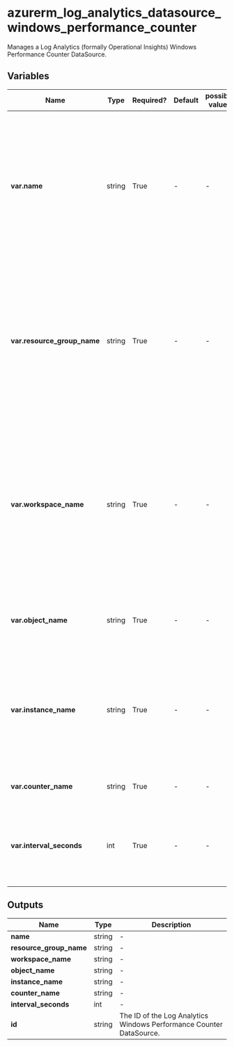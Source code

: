 # azurerm_log_analytics_datasource_windows_performance_counter

Manages a Log Analytics (formally Operational Insights) Windows Performance Counter DataSource.

## Variables

| Name | Type | Required? | Default  | possible values | Description |
| ---- | ---- | --------- | -------- | ----------- | ----------- |
| **var.name** | string | True | -  |  -  | The Name which should be used for this Log Analytics Windows Performance Counter DataSource. Changing this forces a new Log Analytics Windows Performance Counter DataSource to be created. | 
| **var.resource_group_name** | string | True | -  |  -  | The name of the Resource Group where the Log Analytics Windows Performance Counter DataSource should exist. Changing this forces a new Log Analytics Windows Performance Counter DataSource to be created. | 
| **var.workspace_name** | string | True | -  |  -  | The name of the Log Analytics Workspace where the Log Analytics Windows Performance Counter DataSource should exist. Changing this forces a new Log Analytics Windows Performance Counter DataSource to be created. | 
| **var.object_name** | string | True | -  |  -  | The object name of the Log Analytics Windows Performance Counter DataSource. | 
| **var.instance_name** | string | True | -  |  -  | The name of the virtual machine instance to which the Windows Performance Counter DataSource be applied. Specify a `*` will apply to all instances. | 
| **var.counter_name** | string | True | -  |  -  | The friendly name of the performance counter. | 
| **var.interval_seconds** | int | True | -  |  -  | The time of sample interval in seconds. Supports values between 10 and 2147483647. | 



## Outputs

| Name | Type | Description |
| ---- | ---- | --------- | 
| **name** | string  | - | 
| **resource_group_name** | string  | - | 
| **workspace_name** | string  | - | 
| **object_name** | string  | - | 
| **instance_name** | string  | - | 
| **counter_name** | string  | - | 
| **interval_seconds** | int  | - | 
| **id** | string  | The ID of the Log Analytics Windows Performance Counter DataSource. | 